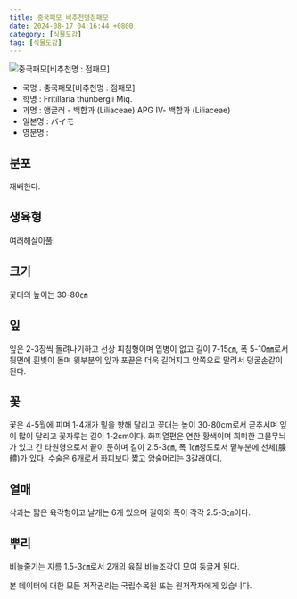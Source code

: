 ```yaml
---
title: 중국패모_비추천명점패모
date: 2024-08-17 04:16:44 +0800
category: [식물도감]
tag: [식물도감]
---
```




![중국패모[비추천명 : 점패모]](/fileUpload/plants/basic/Liliaceae/Fritillaria/669/1_th2.JPG)
- 국명 : 중국패모[비추천명 : 점패모]
- 학명 : Fritillaria thunbergii Miq.
- 과명 : 앵글러 - 백합과 (Liliaceae) APG Ⅳ- 백합과 (Liliaceae)
- 일본명 : バイモ
- 영문명 : 


## 분포
재배한다.
## 생육형
여러해살이풀 
## 크기
꽃대의 높이는 30-80㎝
## 잎
잎은 2-3장씩 돌려나기하고 선상 피침형이며 엽병이 없고 길이 7-15㎝, 폭 5-10㎜로서 뒷면에 흰빛이 돌며 윗부분의 잎과 포끝은 더욱 길어지고 안쪽으로 말려서 덩굴손같이 된다.
## 꽃
꽃은 4-5월에 피며 1-4개가 밑을 향해 달리고 꽃대는 높이 30-80cm로서 곧추서며 잎이 많이 달리고 꽃자루는 길이 1-2cm이다. 화피열편은 연한 황색이며 희미한 그물무늬가 있고 긴 타원형으로서 끝이 둔하며 길이 2.5-3㎝, 폭 1㎝정도로서 밑부분에 선체(腺體)가 있다. 수술은 6개로서 화피보다 짧고 암술머리는 3갈래이다.
## 열매
삭과는 짧은 육각형이고 날개는 6개 있으며 길이와 폭이 각각 2.5-3㎝이다.
## 뿌리
비늘줄기는 지름 1.5-3㎝로서 2개의 육질 비늘조각이 모여 둥글게 된다.






본 데이터에 대한 모든 저작권리는 국립수목원 또는 원저작자에게 있습니다.
